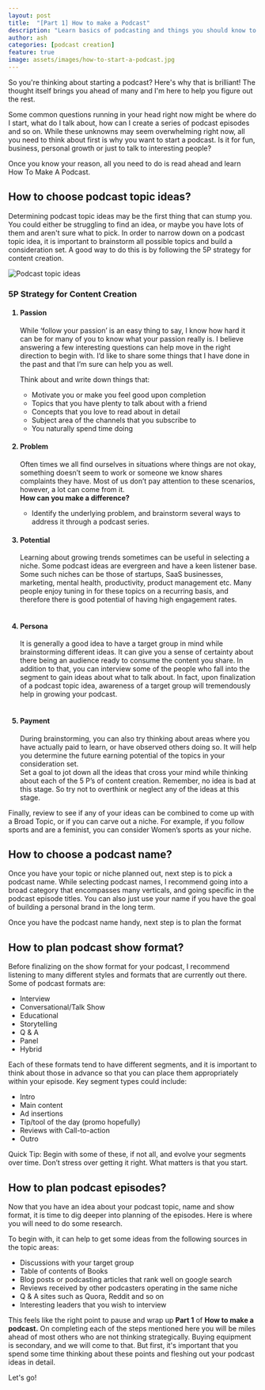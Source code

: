 ```yaml
---
layout: post
title:  "[Part 1] How to make a Podcast"
description: "Learn basics of podcasting and things you should know to start your podcast creation journey today!"
author: ash
categories: [podcast creation]
feature: true
image: assets/images/how-to-start-a-podcast.jpg
---
```


So you're thinking about starting a podcast? Here's why that is brilliant! The thought itself brings you ahead of many and I'm here to help you figure out the rest. 

Some common questions running in your head right now might be where do I start, what do I talk about, how can I create a series of podcast episodes and so on. While these unknowns may seem overwhelming right now, all you need to think about first is why you want to start a podcast. Is it for fun, business, personal growth or just to talk to interesting people? 

Once you know your reason, all you need to do is read ahead and learn How To Make A Podcast. 

<h2> How to choose podcast topic ideas? </h2> 

Determining podcast topic ideas may be the first thing that can stump you. You could either be struggling to find an idea, or maybe you have lots of them and aren't sure what to pick. In order to narrow down on a podcast topic idea, it is important to brainstorm all possible topics and build a consideration set. A good way to do this is by following the 5P strategy for content creation.

<img src="{{site.baseurl}}/assets/images/podcast-topic-ideas.jpg" alt="Podcast topic ideas">

<h3>5P Strategy for Content Creation</h3>

<ol>
<h4><li>Passion</li></h4>
While ‘follow your passion’ is an easy thing to say, I know how hard it can be for many of you to know what your passion really is. I believe answering a few interesting questions can help move in the right direction to begin with. I’d like to share some things that I have done in the past and that I’m sure can help you as well. 

Think about and write down things that:

<ul>
<li>Motivate you or make you feel good upon completion</li> 
<li>Topics that you have plenty to talk about with a friend</li>
<li>Concepts that you love to read about in detail</li>
<li>Subject area of the channels that you subscribe to</li>
<li>You naturally spend time doing</li>
</ul>

<h4><li>Problem</li></h4>

Often times we all find ourselves in situations where things are not okay, something doesn’t seem to work or someone we know shares complaints they have. Most of us don’t pay attention to these scenarios, however, a lot can come from it.<br/><b>How can you make a difference?</b>
<ul><li> Identify the underlying problem, and brainstorm several ways to address it through a podcast series.</li></ul>

<h4><li>Potential</li></h4>

Learning about growing trends sometimes can be useful in selecting a niche. Some podcast ideas are evergreen and have a keen listener base. Some such niches can be those of startups, SaaS businesses, marketing, mental health, productivity, product management etc. Many people enjoy tuning in for these topics on a recurring basis, and therefore there is good potential of having high engagement rates. 

<h4><br/><li>Persona</li></h4>

It is generally a good idea to have a target group in mind while brainstorming different ideas. It can give you a sense of certainty about there being an audience ready to consume the content you share. In addition to that, you can interview some of the people who fall into the segment to gain ideas about what to talk about. In fact, upon finalization of a podcast topic idea, awareness of a target group will tremendously help in growing your podcast.

<h4><br/><li>Payment</li></h4>
During brainstorming, you can also try thinking about areas where you have actually paid to learn, or have observed others doing so. It will help you determine the future earning potential of the topics in your consideration set.<br/>Set a goal to jot down all the ideas that cross your mind while thinking about each of the 5 P’s of content creation. Remember, no idea is bad at this stage. So try not to overthink or neglect any of the ideas at this stage.
</ol>

Finally, review to see if any of your ideas can be combined to come up with a Broad Topic, or if you can carve out a niche. For example, if you follow sports and are a feminist, you can consider Women’s sports as your niche. 

<h2>How to choose a podcast name?</h2>

Once you have your topic or niche planned out, next step is to pick a podcast name. While selecting podcast names, I recommend going into a broad category that encompasses many verticals, and going specific in the podcast episode titles. 
You can also just use your name if you have the goal of building a personal brand in the long term.

Once you have the podcast name handy, next step is to plan the format

<h2>How to plan podcast show format?</h2>

Before finalizing on the show format for your podcast, I recommend listening to many different styles and formats that are currently out there. Some of podcast formats are:

<ul>
<li>Interview</li>
<li>Conversational/Talk Show</li>
<li>Educational</li>
<li>Storytelling</li>
<li>Q & A</li>
<li>Panel</li>
<li>Hybrid</li>
</ul>

Each of these formats tend to have different segments, and it is important to think about those in advance so that you can place them appropriately within your episode. Key segment types could include: 

<ul>
<li>Intro</li>
<li>Main content</li>
<li>Ad insertions</li>
<li>Tip/tool of the day (promo hopefully)</li>
<li>Reviews with Call-to-action</li>
<li>Outro</li>
</ul>
Quick Tip: Begin with some of these, if not all, and evolve your segments over time. Don’t stress over getting it right. What matters is that you start.

<h2>How to plan podcast episodes?</h2>

Now that you have an idea about your podcast topic, name and show format, it is time to dig deeper into planning of the episodes. Here is where you will need to do some research. 

To begin with, it can help to get some ideas from the following sources in the topic areas: 

<ul>
<li>Discussions with your target group</li>
<li>Table of contents of Books</li>
<li>Blog posts or podcasting articles that rank well on google search</li>
<li>Reviews received by other podcasters operating in the same niche</li>
<li>Q & A sites such as Quora, Reddit and so on</li>
<li>Interesting leaders that you wish to interview</li>
</ul>


This feels like the right point to pause and wrap up <b>Part 1</b> of <b>How to make a podcast.</b> On completing each of the steps mentioned here you will be miles ahead of most others who are not thinking strategically. Buying equipment is secondary, and we will come to that. But first, it's important that you spend some time thinking about these points and fleshing out your podcast ideas in detail. 

Let's go! 
